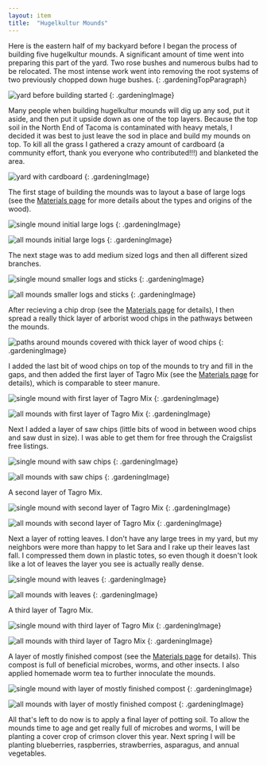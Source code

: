 ```yaml
---
layout: item
title:	"Hugelkultur Mounds"
---
```


Here is the eastern half of my backyard before I began the process of building five hugelkultur mounds. A significant amount of time went into preparing this part of the yard. Two rose bushes and numerous bulbs had to be relocated. The most intense work went into removing the root systems of two previously chopped down huge bushes.
{: .gardeningTopParagraph}

![yard before building started](/assets/images/gardening/hugelkultur/mounds01.jpeg)
{: .gardeningImage}

Many people when building hugelkultur mounds will dig up any sod, put it aside, and then put it upside down as one of the top layers. Because the top soil in the North End of Tacoma is contaminated with heavy metals, I decided it was best to just leave the sod in place and build my mounds on top. To kill all the grass I gathered a crazy amount of cardboard (a community effort, thank you everyone who contributed!!!) and blanketed the area.

![yard with cardboard](/assets/images/gardening/hugelkultur/mounds02.jpeg)
{: .gardeningImage}

The first stage of building the mounds was to layout a base of large logs (see the [Materials page](/gardening/hugelkultur-materials) for more details about the types and origins of the wood).

![single mound initial large logs](/assets/images/gardening/hugelkultur/mounds03.jpeg)
{: .gardeningImage}

![all mounds initial large logs](/assets/images/gardening/hugelkultur/mounds04.jpeg)
{: .gardeningImage}

The next stage was to add medium sized logs and then all different sized branches.

![single mound smaller logs and sticks](/assets/images/gardening/hugelkultur/mounds05.jpeg)
{: .gardeningImage}

![all mounds smaller logs and sticks](/assets/images/gardening/hugelkultur/mounds06.jpeg)
{: .gardeningImage}

After recieving a chip drop (see the [Materials page](/gardening/hugelkultur-materials) for details), I then spread a really thick layer of arborist wood chips in the pathways between the mounds.

![paths around mounds covered with thick layer of wood chips](/assets/images/gardening/hugelkultur/mounds07.jpeg)
{: .gardeningImage}

I added the last bit of wood chips on top of the mounds to try and fill in the gaps, and then added the first layer of Tagro Mix (see the [Materials page](/gardening/hugelkultur-materials) for details), which is comparable to steer manure.

![single mound with first layer of Tagro Mix](/assets/images/gardening/hugelkultur/mounds08.jpg)
{: .gardeningImage}

![all mounds with first layer of Tagro Mix](/assets/images/gardening/hugelkultur/mounds09.jpg)
{: .gardeningImage}

Next I added a layer of saw chips (little bits of wood in between wood chips and saw dust in size). I was able to get them for free through the Craigslist free listings.

![single mound with saw chips](/assets/images/gardening/hugelkultur/mounds10.jpg)
{: .gardeningImage}

![all mounds with saw chips](/assets/images/gardening/hugelkultur/mounds11.jpg)
{: .gardeningImage}

A second layer of Tagro Mix.

![single mound with second layer of Tagro Mix](/assets/images/gardening/hugelkultur/mounds12.jpg)
{: .gardeningImage}

![all mounds with second layer of Tagro Mix](/assets/images/gardening/hugelkultur/mounds13.jpg)
{: .gardeningImage}

Next a layer of rotting leaves. I don't have any large trees in my yard, but my neighbors were more than happy to let Sara and I rake up their leaves last fall. I compressed them down in plastic totes, so even though it doesn't look like a lot of leaves the layer you see is actually really dense.

![single mound with leaves](/assets/images/gardening/hugelkultur/mounds14.jpg)
{: .gardeningImage}

![all mounds with leaves](/assets/images/gardening/hugelkultur/mounds15.jpg)
{: .gardeningImage}

A third layer of Tagro Mix.

![single mound with third layer of Tagro Mix](/assets/images/gardening/hugelkultur/mounds16.jpg)
{: .gardeningImage}

![all mounds with third layer of Tagro Mix](/assets/images/gardening/hugelkultur/mounds17.jpg)
{: .gardeningImage}

A layer of mostly finished compost (see the [Materials page](/gardening/hugelkultur-materials) for details). This compost is full of beneficial microbes, worms, and other insects. I also applied homemade worm tea to further innoculate the mounds.

![single mound with layer of mostly finished compost](/assets/images/gardening/hugelkultur/mounds18.jpeg)
{: .gardeningImage}

![all mounds with layer of mostly finished compost](/assets/images/gardening/hugelkultur/mounds19.jpeg)
{: .gardeningImage}

All that's left to do now is to apply a final layer of potting soil. To allow the mounds time to age and get really full of microbes and worms, I will be planting a cover crop of crimson clover this year. Next spring I will be planting blueberries, raspberries, strawberries, asparagus, and annual vegetables.